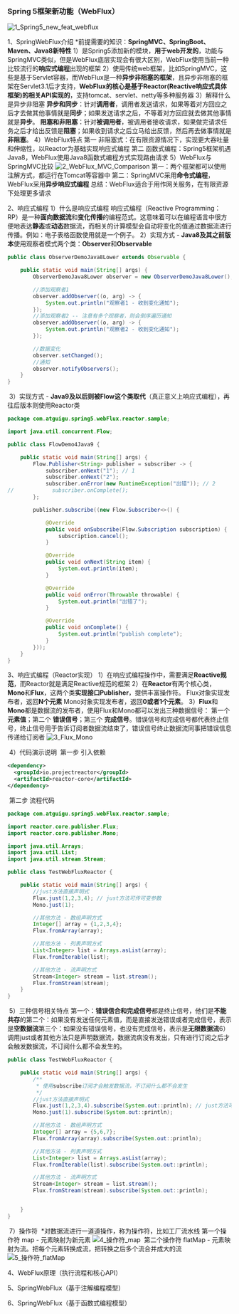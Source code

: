 ### Spring 5框架新功能（WebFlux）

![1_Spring5_new_feat_webflux](./readme_pic/1_Spring5_new_feat_webflux.png)

1、SpringWebFlux介绍
	*前提需要的知识：**SpringMVC、SpringBoot、Maven、Java8新特性**
	1）是Spring5添加新的模块，**用于web开发的**，功能与SpringMVC类似，但是WebFlux底层实现会有很大区别，WebFlux使用当前一种比较流行的**响应式编程**出现的框架
	2）使用传统web框架，比如SpringMVC，这些是基于Servlet容器，而WebFlux是一种**异步非阻塞的框架**，且异步非阻塞的框架在Servlet3.1后才支持，**WebFlux的核心是基于Reactor(Reactive响应式具体框架)的相关API实现的**，支持tomcat、servlet、netty等多种服务器
	3）解释什么是异步非阻塞
**异步和同步**：针对**调用者**，调用者发送请求，如果等着对方回应之后才去做其他事情就是**同步**；如果发送请求之后，不等着对方回应就去做其他事情就是**异步**。
**阻塞和非阻塞**：针对**被调用者**，被调用者接收请求，如果做完请求任务之后才给出反馈是**阻塞**；如果收到请求之后立马给出反馈，然后再去做事情就是**非阻塞**。
	4）WebFlux特点
	第一 非阻塞式：在有限资源情况下，实现更大吞吐量和伸缩性，以Reactor为基础实现响应式编程
	第二 函数式编程：Spring5框架机遇Java8，WebFlux使用Java8函数式编程方式实现路由请求
	5）WebFlux与SpringMVC比较
![2_WebFlux_MVC_Comparison](./readme_pic/2_WebFlux_MVC_Comparison.png)
	第一：两个框架都可以使用注解方式，都运行在Tomcat等容器中
	第二：SpringMVC采用**命令式编程**，WebFlux采用**异步响应式编程**
总结：WebFlux适合于用作网关服务，在有限资源下处理更多请求

2、响应式编程
	1）什么是响应式编程
	响应式编程（Reactive Programming：RP）是一种**面向数据流**和**变化传播**的编程范式。这意味着可以在编程语言中很方便地表达**静态**或**动态**数据流，而相关的计算模型会自动将变化的值通过数据流进行传播。例如：电子表格函数使用就是一个例子。
	2）实现方式 - **Java8及其之前版本**使用观察者模式两个类：**Observer**和**Observable**

```java
public class ObserverDemoJava8Lower extends Observable {

    public static void main(String[] args) {
        ObserverDemoJava8Lower observer = new ObserverDemoJava8Lower();

        //添加观察者1
        observer.addObserver((o, arg) -> {
            System.out.println("观察者1 - 收到变化通知");
        });
        //添加观察者2 -- 注意有多个观察者，则会倒序遍历通知
        observer.addObserver((o, arg) -> {
            System.out.println("观察者2 - 收到变化通知");
        });

        //数据变化
        observer.setChanged();
        //通知
        observer.notifyObservers();
    }
}
```

​	3）实现方式 - **Java9及以后则被Flow这个类取代**（真正意义上响应式编程），再往后版本则使用Reactor类

```java
package com.atguigu.spring5.webFlux.reactor.sample;

import java.util.concurrent.Flow;

public class FlowDemo4Java9 {

    public static void main(String[] args) {
        Flow.Publisher<String> publisher = subscriber -> {
            subscriber.onNext("1"); // 1
            subscriber.onNext("2");
            subscriber.onError(new RuntimeException("出错")); // 2
//            subscriber.onComplete();
        };

        publisher.subscribe((new Flow.Subscriber<>() {

            @Override
            public void onSubscribe(Flow.Subscription subscription) {
                subscription.cancel();
            }

            @Override
            public void onNext(String item) {
                System.out.println(item);
            }

            @Override
            public void onError(Throwable throwable) {
                System.out.println("出错了");
            }

            @Override
            public void onComplete() {
                System.out.println("publish complete");
            }
        }));
    }
}

```



3、响应式编程（Reactor实现）
	1）在响应式编程操作中，需要满足**Reactive规范**，而Reactor就是满足Reactive规范的框架
	2）在**Reactor**有两个核心类，**Mono**和**Flux**，这两个类**实现接口Publisher**，提供丰富操作符。
		Flux对象实现发布者，返回**N个元素**
		Mono对象实现发布者，返回**0或者1个元素**。
	3）**Flux**和**Mono**都是数据流的发布者，使用Flux和Mono都可以发出三种数据信号：
		第一个 **元素值**；第二个 **错误信号**；第三个 **完成信号**。错误信号和完成信号都代表终止信号，终止信号用于告诉订阅者数据流结束了，错误信号终止数据流同事把错误信息传递给订阅者
![3_Flux_Mono](./readme_pic/3_Flux_Mono.png)

​	4）代码演示说明
​		第一步 引入依赖

```xml
<dependency>
  <groupId>io.projectreactor</groupId>
  <artifactId>reactor-core</artifactId>
</dependency>
```

​	第二步 流程代码

```java
package com.atguigu.spring5.webFlux.reactor.sample;

import reactor.core.publisher.Flux;
import reactor.core.publisher.Mono;

import java.util.Arrays;
import java.util.List;
import java.util.stream.Stream;

public class TestWebFluxReactor {

    public static void main(String[] args) {
        //just方法直接声明式
        Flux.just(1,2,3,4); // just方法可传可变参数
        Mono.just(1);

        //其他方法 - 数组声明方式
        Integer[] array = {1,2,3,4};
        Flux.fromArray(array);

        //其他方法 - 列表声明方式
        List<Integer> list = Arrays.asList(array);
        Flux.fromIterable(list);

        //其他方法 - 流声明方式
        Stream<Integer> stream = list.stream();
        Flux.fromStream(stream);
    }
}

```

​	5）三种信号相关特点
​		第一个：**错误信合和完成信号**都是终止信号，他们是**不能共存**的
​		第二个：如果没有发送任何元素值，而是直接发送错误或者完成信号，表示是**空数据流**
​		第三个：如果没有错误信号，也没有完成信号，表示是**无限数据流**
​	6）调用just或者其他方法只是声明数据流，数据流病没有发出，只有进行订阅之后才会触发数据流，不订阅什么都不会发生的。

```java
public class TestWebFluxReactor {

    public static void main(String[] args) {
        /**
         * 使用subscribe订阅才会触发数据流，不订阅什么都不会发生
         */
        //just方法直接声明式
        Flux.just(1,2,3,4).subscribe(System.out::println); // just方法可传可变参数
        Mono.just(1).subscribe(System.out::println);

        //其他方法 - 数组声明方式
        Integer[] array = {5,6,7};
        Flux.fromArray(array).subscribe(System.out::println);

        //其他方法 - 列表声明方式
        List<Integer> list = Arrays.asList(array);
        Flux.fromIterable(list).subscribe(System.out::println);

        //其他方法 - 流声明方式
        Stream<Integer> stream = list.stream();
        Flux.fromStream(stream).subscribe(System.out::println);


    }
}
```

​	7）操作符 
​		*对数据流进行一道道操作，称为操作符，比如工厂流水线
​		第一个操作符 map - 元素映射为新元素
![4_操作符_map](./readme_pic/4_操作符_map.png)
​		第二个操作符 flatMap - 元素映射为流。把每个元素转换成流，把转换之后多个流合并成大的流
![5_操作符_flatMap](./readme_pic/5_操作符_flatMap.png)

4、WebFlux原理（执行流程和核心API）

5、SpringWebFlux（基于注解编程模型）

6、SpringWebFlux（基于函数式编程模型）